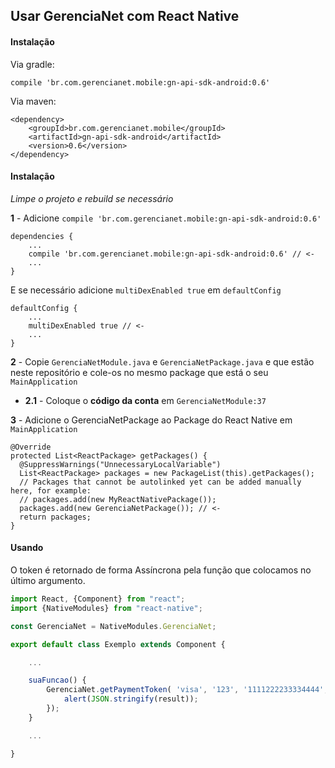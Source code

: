  Usar GerenciaNet com React Native
 --
 
 #### Instalação
 
Via gradle:

```
compile 'br.com.gerencianet.mobile:gn-api-sdk-android:0.6'
```

Via maven:

```
<dependency>
    <groupId>br.com.gerencianet.mobile</groupId>
    <artifactId>gn-api-sdk-android</artifactId>
    <version>0.6</version>
</dependency>
```

#### Instalação

*Limpe o projeto e rebuild se necessário*

**1** - Adicione `compile 'br.com.gerencianet.mobile:gn-api-sdk-android:0.6'`

```
dependencies {
    ...
    compile 'br.com.gerencianet.mobile:gn-api-sdk-android:0.6' // <-
    ...
}
```

E se necessário adicione `multiDexEnabled true` em `defaultConfig`

```
defaultConfig {
    ...
    multiDexEnabled true // <-
    ...
}
```

**2** - Copie `GerenciaNetModule.java` e `GerenciaNetPackage.java` e que estão
neste repositório e cole-os no mesmo package que está o seu `MainApplication`


- **2.1** - Coloque o **código da conta** em `GerenciaNetModule:37`

**3** - Adicione o GerenciaNetPackage ao Package do React Native em `MainApplication`

```
@Override
protected List<ReactPackage> getPackages() {
  @SuppressWarnings("UnnecessaryLocalVariable")
  List<ReactPackage> packages = new PackageList(this).getPackages();
  // Packages that cannot be autolinked yet can be added manually here, for example:
  // packages.add(new MyReactNativePackage());
  packages.add(new GerenciaNetPackage()); // <-
  return packages;
}
```

#### Usando

O token é retornado de forma Assíncrona pela função que colocamos no último argumento.

```javascript
import React, {Component} from "react";
import {NativeModules} from "react-native";

const GerenciaNet = NativeModules.GerenciaNet;

export default class Exemplo extends Component {

    ...

    suaFuncao() {
        GerenciaNet.getPaymentToken( 'visa', '123', '1111222233334444', '01', '2030', result => {
            alert(JSON.stringify(result));
        });
    }

    ...

}
```
